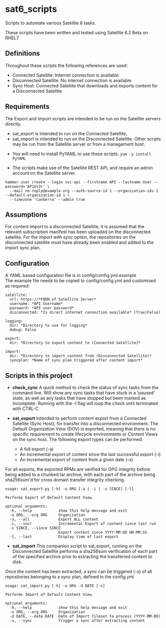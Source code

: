 # sat6_scripts
Scripts to automate various Satellite 6 tasks.

These scripts have been written and tested using Satellite 6.2 Beta on RHEL7


## Definitions
Throughout these scripts the following references are used:
- Connected Satellite: Internet connection is available
- Disconnected Satellite: No internet connection is available
- Sync Host: Connected Satellite that downloads and exports content for a Disconnected Satellite


## Requirements
The Export and Import scripts are intended to be run on the Satellite servers directly.
- sat_export is intended to run on the Connected Satellite,
- sat_import is intended to run on the Disconnected Satellite.
Other scripts may be run from the Satellite server or from a management host.

* You will need to install PyYAML to use these scripts.
`yum -y install PyYAML`

* The scripts make use of the Satellite REST API, and require an admin account on the Satellite server.
```
hammer user create --login svc-api --firstname API --lastname User --password='AP1Us3r' \
  --mail no-reply@example.org --auth-source-id 1 --organization-ids 1 --default-organization-id 1 \
  --timezone 'Canberra' --admin true
```


## Assumptions
For content import to a disconnected Satellite, it is assumed that the relevant
subscription manifest has been uploaded on the disconnected satellite. For the
_import with sync_ option, the repositories on the disconnected satellite must
have already been enabled and added to the import sync plan.


## Configuration
A YAML based configuration file is in config/config.yml.example  
The example file needs to be copied to config/config.yml and customised as
required:

```
satellite:
  url: https://*FQDN of Satellite Server*
  username: *API Username*
  password: *API user password*
  disconnected: *Is direct internet connection available* (True|False)

logging:
  dir: *Directory to use for logging*
  debug: False  

export:
  dir: *Directory to export content to (Connected Satellite)*

import:
  dir: *Directory to import content from (Disconnected Satellite)*
  syncplan: *Name of sync plan triggered after content import*
```

## Scripts in this project

- **check_sync**
A quick method to check the status of sync tasks from the command line.
Will show any sync tasks that have stuck in a 'paused' state, as well as any
tasks that have stopped but been marked as Incomplete.
Running with the -l flag will loop the check until terminated with CTRL-C


- **sat_export**
Intended to perform content export from a Connected Satellite (Sync Host), for
transfer into a disconnected environment. The Default Organization View (DOV)
is exported, meaning that there is no specific requirement to create lifecycle
environments or Content Views on the sync host.
The following export types can be performed:
    - A full export (-a)
    - An incremental export of content since the last successful export (-i)
    - An incremental export of content from a given date (-s)

For all exports, the exported RPMs are verified for GPG integrity before being
added to a chunked tar archive, with each part of the archive being sha256sum'd
for cross domain transfer integrity checking.

```
usage: sat_export.py [-h] -o ORG [-a | -i | -s SINCE] [-l]

Performs Export of Default Content View.

optional arguments:
  -h, --help            show this help message and exit
  -o ORG, --org ORG     Organization
  -a, --all             Export ALL content
  -i, --incr            Incremental Export of content since last run
  -s SINCE, --since SINCE
                        Export content since YYYY-MM-DD HH:MM:SS
  -l, --last            Display time of last export

```

- **sat_import**
This companion script to sat_export, running on the Disconnected Satellite
performs a sha256sum verification of each part of the specified archive prior
to extracting the transferred content to disk.

Once the content has been extracted, a sync can be triggered (-s) of all
repositories belonging to a sync plan, defined in the config.yml

```
usage: sat_import.py [-h] -o ORG -d DATE [-s]

Performs Import of Default Content View.

optional arguments:
  -h, --help            show this help message and exit
  -o ORG, --org ORG     Organization
  -d DATE, --date DATE  Date of Import fileset to process (YYYY-MM-DD)
  -s, --sync            Trigger a sync after extracting content
```
